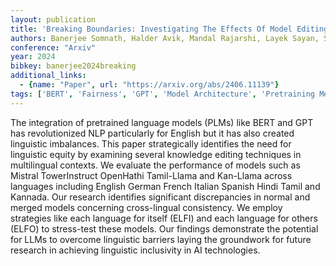 ```yaml
---
layout: publication
title: 'Breaking Boundaries: Investigating The Effects Of Model Editing On Cross-linguistic Performance'
authors: Banerjee Somnath, Halder Avik, Mandal Rajarshi, Layek Sayan, Soboroff Ian, Hazra Rima, Mukherjee Animesh
conference: "Arxiv"
year: 2024
bibkey: banerjee2024breaking
additional_links:
  - {name: "Paper", url: "https://arxiv.org/abs/2406.11139"}
tags: ['BERT', 'Fairness', 'GPT', 'Model Architecture', 'Pretraining Methods', 'Reinforcement Learning']
---
```

The integration of pretrained language models (PLMs) like BERT and GPT has revolutionized NLP particularly for English but it has also created linguistic imbalances. This paper strategically identifies the need for linguistic equity by examining several knowledge editing techniques in multilingual contexts. We evaluate the performance of models such as Mistral TowerInstruct OpenHathi Tamil-Llama and Kan-Llama across languages including English German French Italian Spanish Hindi Tamil and Kannada. Our research identifies significant discrepancies in normal and merged models concerning cross-lingual consistency. We employ strategies like each language for itself (ELFI) and each language for others (ELFO) to stress-test these models. Our findings demonstrate the potential for LLMs to overcome linguistic barriers laying the groundwork for future research in achieving linguistic inclusivity in AI technologies.
